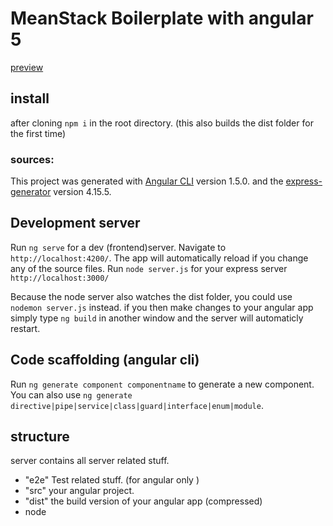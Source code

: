 # MeanStack Boilerplate with angular 5
[preview](https://boilerplate-preview.herokuapp.com/)
## install
after cloning `npm i` in the root directory.
(this also builds the dist folder for the first time)

### sources:
This project was generated with [Angular CLI](https://github.com/angular/angular-cli) version 1.5.0.
and the [express-generator](https://github.com/expressjs/generator) version 4.15.5.
## Development server

Run `ng serve` for a dev (frontend)server. Navigate to `http://localhost:4200/`. The app will automatically reload if you change any of the source files.
Run `node server.js` for your express server `http://localhost:3000/`

Because the node server also watches the dist folder, you could use `nodemon server.js` instead. if you then make changes to your angular app simply type `ng build` in another window and the server will automaticly restart.


## Code scaffolding (angular cli)

Run `ng generate component componentname` to generate a new component. You can also use `ng generate directive|pipe|service|class|guard|interface|enum|module`.

## structure
server contains all server related stuff.
 - "e2e"  Test related stuff. (for angular only )
 - "src" your angular project.
 - "dist" the build version of your angular app (compressed)
 - node
